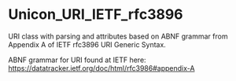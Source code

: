 # Unicon_URI_IETF_rfc3896

URI class with parsing and attributes based on ABNF grammar
from Appendix A of IETF rfc3896 URI Generic Syntax.

ABNF grammar for URI found at IETF here:
https://datatracker.ietf.org/doc/html/rfc3986#appendix-A
